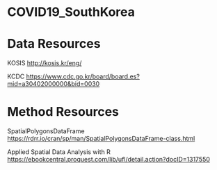 # COVID19_SouthKorea
# Data Resources
KOSIS http://kosis.kr/eng/

KCDC  https://www.cdc.go.kr/board/board.es?mid=a30402000000&bid=0030


# Method Resources

SpatialPolygonsDataFrame https://rdrr.io/cran/sp/man/SpatialPolygonsDataFrame-class.html

Applied Spatial Data Analysis with R https://ebookcentral.proquest.com/lib/ufl/detail.action?docID=1317550
